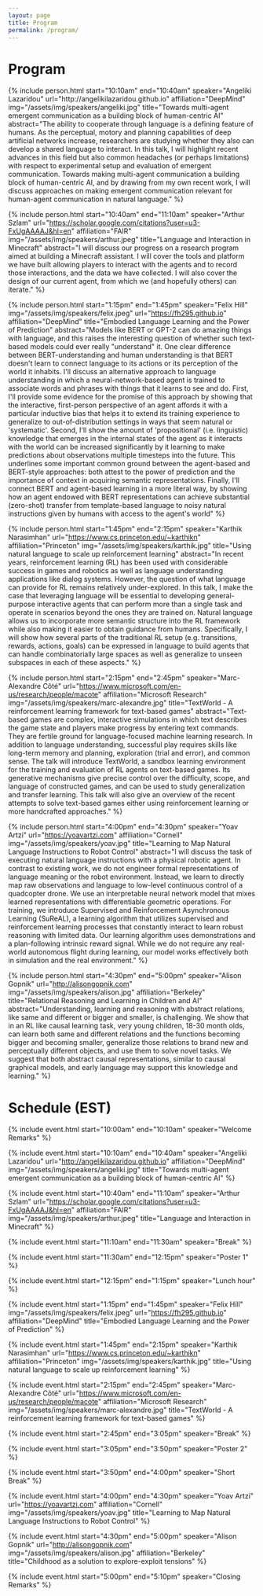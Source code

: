 ```yaml
---
layout: page
title: Program
permalink: /program/
---
```



# Program

<div class="container">
{% include person.html start="10:10am" end="10:40am"
  speaker="Angeliki Lazaridou"
  url="http://angelikilazaridou.github.io"
  affiliation="DeepMind"
  img="/assets/img/speakers/angeliki.jpg"
  title="Towards multi-agent emergent communication as a building block of human-centric AI"
  abstract="The ability to cooperate through language is a defining feature of humans. As the perceptual, motory and planning capabilities of deep artificial networks increase, researchers are studying whether they also can develop a shared language to interact. In this talk, I will highlight recent advances in this field but also common headaches (or perhaps limitations) with respect to experimental setup and evaluation of emergent communication. Towards making multi-agent communication a building block of human-centric AI, and by drawing from my own recent work, I will discuss approaches on making emergent communication relevant for human-agent communication in natural language."
  %}

{% include person.html start="10:40am" end="11:10am"
  speaker="Arthur Szlam"
  url="https://scholar.google.com/citations?user=u3-FxUgAAAAJ&hl=en"
  affiliation="FAIR"
  img="/assets/img/speakers/arthur.jpeg"
  title="Language and Interaction in Minecraft"
  abstract="I will discuss our progress on a research program aimed at building a Minecraft assistant. I will cover the tools and platform we have built allowing players to interact with the agents and to record those interactions, and the data we have collected. I will also cover the design of our current agent, from which we (and hopefully others) can iterate."
  %}

{% include person.html start="1:15pm" end="1:45pm"
  speaker="Felix Hill"
  img="/assets/img/speakers/felix.jpeg"
  url="https://fh295.github.io"
  affiliation="DeepMind"
  title="Embodied Language Learning and the Power of Prediction" 
  abstract="Models like BERT or GPT-2 can do amazing things with language, and this raises the interesting question of whether such text-based models could ever really \"understand\" it. One clear difference between BERT-understanding and human understanding is that BERT doesn't learn to connect language to its actions or its perception of the world it inhabits. I'll discuss an alternative approach to language understanding in which a neural-network-based agent is trained to associate words and phrases with things that it learns to see and do. First, I'll provide some evidence for the promise of this approach by showing that the interactive, first-person perspective of an agent affords it with a particular inductive bias that helps it to extend its training experience to generalize to out-of-distribution settings in ways that seem natural or 'systematic'. Second, I'll show the amount of 'propositional' (i.e. linguistic) knowledge that emerges in the internal states of the agent as it interacts with the world can be increased significantly by it learning to make predictions about observations multiple timesteps into the future. This underlines some important common ground between the agent-based and BERT-style approaches: both attest to the power of prediction and the importance of context in acquiring semantic representations. Finally, I'll connect BERT and agent-based learning in a more literal way, by showing how an agent endowed with BERT representations can achieve substantial (zero-shot) transfer from template-based language to noisy natural instructions given by humans with access to the agent's world"
  %}

{% include person.html start="1:45pm" end="2:15pm"
  speaker="Karthik Narasimhan"
  url="https://www.cs.princeton.edu/~karthikn"
  affiliation="Princeton"
  img="/assets/img/speakers/karthik.jpg"
  title="Using natural language to scale up reinforcement learning"
  abstract="In recent years, reinforcement learning (RL) has been used with considerable success in games and robotics as well as language understanding applications like dialog systems. However, the question of what language can provide for RL remains relatively under-explored. In this talk, I make the case that leveraging language will be essential to developing general-purpose interactive agents that can perform more than a single task and operate in scenarios beyond the ones they are trained on. Natural language allows us to incorporate more semantic structure into the RL framework while also making it easier to obtain guidance from humans. Specifically, I will show how several parts of the traditional RL setup (e.g. transitions, rewards, actions, goals) can be expressed in language to build agents that can handle combinatorially large spaces as well as generalize to unseen subspaces in each of these aspects."
%}

{% include person.html start="2:15pm" end="2:45pm"
  speaker="Marc-Alexandre Côté"
  url="https://www.microsoft.com/en-us/research/people/macote"
  affiliation="Microsoft Research"
  img="/assets/img/speakers/marc-alexandre.jpg"
  title="TextWorld - A reinforcement learning framework for text-based games"
  abstract="Text-based games are complex, interactive simulations in which text describes the game state and players make progress by entering text commands. They are fertile ground for language-focused machine learning research. In addition to language understanding, successful play requires skills like long-term memory and planning, exploration (trial and error), and common sense. The talk will introduce TextWorld, a sandbox learning environment for the training and evaluation of RL agents on text-based games. Its generative mechanisms give precise control over the difficulty, scope, and language of constructed games, and can be used to study generalization and transfer learning. This talk will also give an overview of the recent attempts to solve text-based games either using reinforcement learning or more handcrafted approaches."
  %}

{% include person.html start="4:00pm" end="4:30pm"
  speaker="Yoav Artzi"
  url="https://yoavartzi.com"
  affiliation="Cornell"
  img="/assets/img/speakers/yoav.jpg"
  title="Learning to Map Natural Language Instructions to Robot Control"
  abstract="I will discuss the task of executing natural language instructions with a physical robotic agent. In contrast to existing work, we do not engineer formal representations of language meaning or the robot environment. Instead, we learn to directly map raw observations and language to low-level continuous control of a quadcopter drone. We use an interpretable neural network model that mixes learned representations with differentiable geometric operations. For training, we introduce Supervised and Reinforcement Asynchronous Learning (SuReAL), a learning algorithm that utilizes supervised and reinforcement learning processes that constantly interact to learn robust reasoning with limited data. Our learning algorithm uses demonstrations and a plan-following intrinsic reward signal. While we do not require any real-world autonomous flight during learning, our model works effectively both in simulation and the real environment."
%}

{% include person.html start="4:30pm" end="5:00pm"
  speaker="Alison Gopnik"
  url="http://alisongopnik.com"
  img="/assets/img/speakers/alison.jpg"
  affiliation="Berkeley"
  title="Relational Reasoning and Learning in Children and AI"
  abstract="Understanding, learning and reasoning with abstract relations, like same and different or bigger and smaller, is challenging. We show that in an RL like causal learning task, very young children, 18-30 month olds, can learn both same and different relations and the functions becoming bigger and becoming smaller, generalize those relations to brand new and perceptually different objects, and use them to solve novel tasks. We suggest that both abstract causal representations, similar to causal graphical models, and early language may support this knowledge and learning."
%}
</div>



# Schedule (EST)

<table class="table">
{% include event.html start="10:00am" end="10:10am" speaker="Welcome Remarks" %}

{% include event.html start="10:10am" end="10:40am"
  speaker="Angeliki Lazaridou"
  url="http://angelikilazaridou.github.io"
  affiliation="DeepMind"
  img="/assets/img/speakers/angeliki.jpg"
  title="Towards multi-agent emergent communication as a building block of human-centric AI"
  %}

{% include event.html start="10:40am" end="11:10am"
  speaker="Arthur Szlam"
  url="https://scholar.google.com/citations?user=u3-FxUgAAAAJ&hl=en"
  affiliation="FAIR"
  img="/assets/img/speakers/arthur.jpeg"
  title="Language and Interaction in Minecraft"
  %}

{% include event.html start="11:10am" end="11:30am" speaker="Break" %}

{% include event.html start="11:30am" end="12:15pm" speaker="Poster 1" %}

{% include event.html start="12:15pm" end="1:15pm" speaker="Lunch hour" %}

{% include event.html start="1:15pm" end="1:45pm"
  speaker="Felix Hill"
  img="/assets/img/speakers/felix.jpeg"
  url="https://fh295.github.io"
  affiliation="DeepMind"
  title="Embodied Language Learning and the Power of Prediction" 
  %}

{% include event.html start="1:45pm" end="2:15pm"
  speaker="Karthik Narasimhan"
  url="https://www.cs.princeton.edu/~karthikn"
  affiliation="Princeton"
  img="/assets/img/speakers/karthik.jpg"
  title="Using natural language to scale up reinforcement learning"
%}

{% include event.html start="2:15pm" end="2:45pm"
  speaker="Marc-Alexandre Côté"
  url="https://www.microsoft.com/en-us/research/people/macote"
  affiliation="Microsoft Research"
  img="/assets/img/speakers/marc-alexandre.jpg"
  title="TextWorld - A reinforcement learning framework for text-based games"
  %}

{% include event.html start="2:45pm" end="3:05pm" speaker="Break" %}

{% include event.html start="3:05pm" end="3:50pm" speaker="Poster 2" %}

{% include event.html start="3:50pm" end="4:00pm" speaker="Short Break" %}

{% include event.html start="4:00pm" end="4:30pm"
  speaker="Yoav Artzi"
  url="https://yoavartzi.com"
  affiliation="Cornell"
  img="/assets/img/speakers/yoav.jpg"
  title="Learning to Map Natural Language Instructions to Robot Control"
%}

{% include event.html start="4:30pm" end="5:00pm"
  speaker="Alison Gopnik"
  url="http://alisongopnik.com"
  img="/assets/img/speakers/alison.jpg"
  affiliation="Berkeley"
  title="Childhood as a solution to explore-exploit tensions"
%}

{% include event.html start="5:00pm" end="5:10pm" speaker="Closing Remarks" %}
</table>
